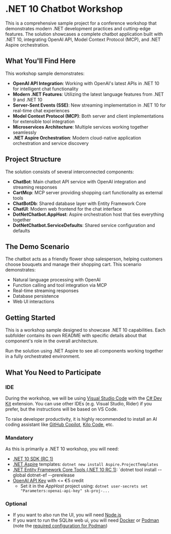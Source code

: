 # .NET 10 Chatbot Workshop

This is a comprehensive sample project for a conference workshop that demonstrates modern .NET development practices and cutting-edge features. The solution showcases a complete chatbot application built with .NET 10, integrating OpenAI API, Model Context Protocol (MCP), and .NET Aspire orchestration.

## What You'll Find Here

This workshop sample demonstrates:

- **OpenAI API Integration**: Working with OpenAI's latest APIs in .NET 10 for intelligent chat functionality
- **Modern .NET Features**: Utilizing the latest language features from .NET 9 and .NET 10
- **Server-Sent Events (SSE)**: New streaming implementation in .NET 10 for real-time chat experiences
- **Model Context Protocol (MCP)**: Both server and client implementations for extensible tool integration
- **Microservices Architecture**: Multiple services working together seamlessly
- **.NET Aspire Orchestration**: Modern cloud-native application orchestration and service discovery

## Project Structure

The solution consists of several interconnected components:

- **ChatBot**: Main chatbot API service with OpenAI integration and streaming responses
- **CartMcp**: MCP server providing shopping cart functionality as external tools
- **ChatBotDb**: Shared database layer with Entity Framework Core
- **ChatUI**: Modern web frontend for the chat interface
- **DotNetChatbot.AppHost**: Aspire orchestration host that ties everything together
- **DotNetChatbot.ServiceDefaults**: Shared service configuration and defaults

## The Demo Scenario

The chatbot acts as a friendly flower shop salesperson, helping customers choose bouquets and manage their shopping cart. This scenario demonstrates:

- Natural language processing with OpenAI
- Function calling and tool integration via MCP
- Real-time streaming responses
- Database persistence
- Web UI interactions

## Getting Started

This is a workshop sample designed to showcase .NET 10 capabilities. Each subfolder contains its own README with specific details about that component's role in the overall architecture.

Run the solution using .NET Aspire to see all components working together in a fully orchestrated environment.

## What You Need to Participate

### IDE

During the workshop, we will be using [Visual Studio Code](https://code.visualstudio.com/) with the [C# Dev Kit](https://marketplace.visualstudio.com/items?itemName=ms-dotnettools.csdevkit) extension. You can use other IDEs (e.g. Visual Studio, Rider) if you prefer, but the instructions will be based on VS Code.

To raise developer productivity, it is highly recommended to install an AI coding assistant like [GitHub Copilot](https://github.com/features/copilot), [Kilo Code](https://kilocode.ai/), etc.

### Mandatory

As this is primarily a .NET 10 workshop, you will need:

* [.NET 10 SDK (RC 1)](https://dotnet.microsoft.com/en-us/download/dotnet/10.0)
* [.NET Aspire](https://learn.microsoft.com/en-us/dotnet/aspire/) templates: `dotnet new install Aspire.ProjectTemplates`
* [.NET Entity Framework Core Tools (.NET 10 RC 1)](https://learn.microsoft.com/en-us/ef/core/cli/dotnet): `dotnet tool install --global dotnet-ef --prerelease
* [OpenAI API Key](https://platform.openai.com/settings/organization/api-keys) with <= €5 credit
  * Set it in the _AppHost_ project using: `dotnet user-secrets set "Parameters:openai-api-key" sk-proj-...`

### Optional

* If you want to also run the UI, you will need [Node.js](https://nodejs.org/en)
* If you want to run the SQLite web ui, you will need [Docker](https://www.docker.com/) or [Podman](https://podman.io/) (note the [required configuration for Podman](https://learn.microsoft.com/en-us/dotnet/aspire/fundamentals/setup-tooling?pivots=dotnet-cli#container-runtime))
